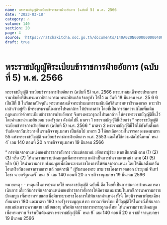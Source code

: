 ```yaml
---
name: พระราชบัญญัติระเบียบข้าราชการฝ่ายอัยการ (ฉบับที่ 5) พ.ศ. 2566
date: '2023-03-18'
category: ก
volume: 140
section: 20
page: 4
source: 'https://ratchakitcha.soc.go.th/documents/140A020N0000000000400.pdf'
draft: true
---
```


# พระราชบัญญัติระเบียบข้าราชการฝ่ายอัยการ (ฉบับที่ 5) พ.ศ. 2566

พระราชบัญญัติ ระเบียบข้าราชการฝ่ายอัยการ (ฉบับที่ 5) พ.ศ. 2566 พระบาทสมเด็จพระปรเมนทรรามาธิบดีศรีสินทรมหาวชิราลงกรณ พระวชิรเกล้าเจ้าอยู่หัว ให้ไว้ ณ วันที่ 18 มีนาคม พ.ศ. 25 6 6 เป็นปีที่ 8 ในรัชกาลปัจจุบัน พระบาทสมเด็จพระปรเมนทรรามาธิบดีศรีสินทรมหาวชิราลงกรณ พระวชิรเกล้าเจ้าอยู่หัว มีพระบรมราชโองการโปรดเกล้าฯ ให้ประกาศว่า โดยที่เป็นการสมควรแก้ไขเพิ่มเติมกฎหมายว่าด้วยระเบียบข้าราชการฝ่ายอัยการ จึงทรงพระกรุณาโปรดเกล้าฯ ให้ตราพระราชบัญญัติขึ้นไว้โดยคำแนะนำและยินยอม ของรัฐสภา ดังต่อไปนี้ มาตรา 1 พระราชบัญญัตินี้เรียกว่า “ พระราชบัญญัติระเบียบข้าราชการฝ่ายอัยการ (ฉบับที่ 5) พ.ศ. 2566 ” มาตรา 2 พระราชบัญญัตินี้ให้ใช้บังคับตั้งแต่วันถัดจากวันประกาศในราชกิจจานุเบกษา เป็นต้นไป มาตรา 3 ให้ยกเลิกความในวรรคสองของมาตรา 55 แห่งพระราชบัญญัติ ระเบียบข้าราชการฝ่ายอัยการ พ.ศ. 2553 และให้ใช้ความต่อไปนี้แทน ้ หนา 4 ่ เลม 140 ตอนที่ 20 ก ราชกิจจานุเบกษา 19 มีนาคม 2566

“ การพ้นจากตาแหน่งของข้าราชการอัยการ เว้นแต่ตาแหน่ งอัยการผู้ช่วย หากเป็นกรณี ตาม (1) (2) (3) หรือ (7) ให้นาความกราบบังคมทูลเพื่อทรงทราบ แต่ถ้าเป็นการพ้นจากตาแหน่ง ตาม (4) (5) หรือ (6) ให้นำความกราบบังคมทูลเพื่อมีพระบรมราชโองการให้พ้นจากตาแหน่ง โดยให้มีผลตั้งแต่วันโอนหรือวันออกจากราชการ แล้ วแต่กรณี ” ผู้รับสนองพระ บรม ราชโองการ พลเอก ประยุทธ์ จันทร์โอชา นายกรัฐมนตรี ้ หนา 5 ่ เลม 140 ตอนที่ 20 ก ราชกิจจานุเบกษา 19 มีนาคม 2566

หมายเหตุ : - เหตุผลในการประกาศใช้ พระราชบัญญัติ ฉบับนี้ คือ โดยที่เป็นการสมควรกำหนดการดาเนินการ เกี่ยวกับการพ้นจากตาแหน่งของข้าราชการอัยการให้มีความเหมาะสมในกรณีการนาความกราบบังคมทูล เพื่อทรงทราบและเพื่อมีพระบรมราชโองการให้พ้นจากตำแหน่ง ทั้งนี้ โดยพิจารณาเทียบเคียงกับมาตรา 180 และมาตรา 190 ของรัฐธรรมนูญแห่งรา ชอาณาจักรไทย ที่บัญญัติให้ในกรณีที่พ้นจากตาแหน่งเพราะความตาย เกษียณอายุ หรือพ้นจากราชการเพราะถูกลงโทษ ให้นาความกราบบังคมทูลเพื่อทรงทราบ จึงจำเป็นต้องตรา พระราชบัญญัตินี้ ้ หนา 6 ่ เลม 140 ตอนที่ 20 ก ราชกิจจานุเบกษา 19 มีนาคม 2566
